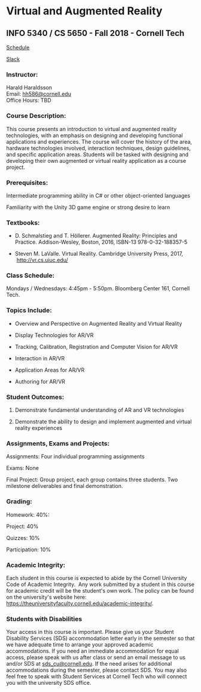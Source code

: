 # Virtual and Augmented Reality
## INFO 5340 / CS 5650 - Fall 2018 - Cornell Tech
[Schedule](https://docs.google.com/spreadsheets/d/e/2PACX-1vS7GcRIGiRYhSNIgRrbZi3WFZXo54F82nc-3fJ6n2oXcXJTwMzdodoC7wIycuHnL9wx9TrTsc1cKOLw/pubhtml "Class schedule and slides") 

[Slack](https://info5340-cs5650-2018.slack.com "Class schedule and slides") 

### Instructor:
Harald Haraldsson<br>
Email: hh586@cornell.edu<br>
Office Hours: TBD

### Course Description:

This course presents an introduction to virtual and augmented reality technologies, with an emphasis on designing and developing functional applications and experiences. The course will cover the history of the area, hardware technologies involved, interaction techniques, design guidelines, and specific application areas. Students will be tasked with designing and developing their own augmented or virtual reality application as a course project.

### Prerequisites:

Intermediate programming ability in C# or other object-oriented languages

Familiarity with the Unity 3D game engine or strong desire to learn

### Textbooks:

-   D. Schmalstieg and T. Höllerer. Augmented Reality: Principles and Practice. Addison-Wesley, Boston, 2016, ISBN-13 978-0-32-188357-5

-   Steven M. LaValle. Virtual Reality. Cambridge University Press, 2017,  <http://vr.cs.uiuc.edu/>

### Class Schedule:

Mondays / Wednesdays: 4:45pm - 5:50pm. Bloomberg Center 161, Cornell Tech.

### Topics Include:

-   Overview and Perspective on Augmented Reality and Virtual Reality

-   Display Technologies for AR/VR

-   Tracking, Calibration, Registration and Computer Vision for AR/VR

-   Interaction in AR/VR

-   Application Areas for AR/VR

-   Authoring for AR/VR

### Student Outcomes:

1.  Demonstrate fundamental understanding of AR and VR technologies

2.  Demonstrate the ability to design and implement augmented and virtual reality experiences

### Assignments, Exams and Projects:

Assignments:  Four individual programming assignments

Exams: None

Final Project:  Group project, each group contains three students. Two milestone deliverables and final demonstration.

### Grading:

Homework: 40%:

Project: 40%

Quizzes: 10%

Participation: 10%

### Academic Integrity:

Each student in this course is expected to abide by the Cornell University Code of Academic Integrity.  Any work submitted by a student in this course for academic credit will be the student's own work. The policy can be found on the university's website here: <https://theuniversityfaculty.cornell.edu/academic-integrity/>.

### Students with Disabilities

Your access in this course is important. Please give us your Student Disability Services (SDS) accommodation letter early in the semester so that we have adequate time to arrange your approved academic accommodations. If you need an immediate accommodation for equal access, please speak with us after class or send an email message to us and/or SDS at sds_cu@cornell.edu. If the need arises for additional accommodations during the semester, please contact SDS. You may also feel free to speak with Student Services at Cornell Tech who will connect you with the university SDS office.


